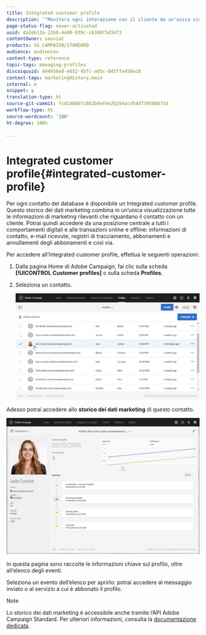 ```yaml
---
title: Integrated customer profile
description: '"Monitora ogni interazione con il cliente da un’unica visualizzazione: l’Integrated customer profile di Adobe Campaign viene aggiornato per l’intero ciclo di vita del cliente."'
page-status-flag: never-activated
uuid: da2eb13a-2268-4a99-939c-c6388f5d34f3
contentOwner: sauviat
products: SG_CAMPAIGN/STANDARD
audience: audiences
content-type: reference
topic-tags: managing-profiles
discoiquuid: d44656e8-e652-45fc-a05c-0d5ffe456ecb
context-tags: marketingHistory,main
internal: n
snippet: y
translation-type: ht
source-git-commit: fcd14668fc862b0ef4e2b294acd544739508471d
workflow-type: ht
source-wordcount: '180'
ht-degree: 100%

---
```



# Integrated customer profile{#integrated-customer-profile}

Per ogni contatto del database è disponibile un Integrated customer profile. Questo storico dei dati marketing combina in un’unica visualizzazione tutte le informazioni di marketing rilevanti che riguardano il contatto con un cliente. Potrai quindi accedere da una posizione centrale a tutti i comportamenti digitali e alle transazioni online e offline: informazioni di contatto, e-mail ricevute, registri di tracciamento, abbonamenti e annullamenti degli abbonamenti e così via.

Per accedere all’Integrated customer profile, effettua le seguenti operazioni:

1. Dalla pagina Home di Adobe Campaign, fai clic sulla scheda **[!UICONTROL Customer profiles]** o sulla scheda **Profiles**.
1. Seleziona un contatto.

   ![](assets/mkt_hist_access.png)

Adesso potrai accedere allo **storico dei dati marketing** di questo contatto.

![](assets/mkt_hist_view.png)

In questa pagina sono raccolte le informazioni chiave sul profilo, oltre all’elenco degli eventi.

Seleziona un evento dell’elenco per aprirlo: potrai accedere al messaggio inviato o al servizio a cui è abbonato il profilo.

>[!NOTE]
>
>Lo storico dei dati marketing è accessibile anche tramite l’API Adobe Campaign Standard. Per ulteriori informazioni, consulta la [documentazione dedicata](../../api/using/interacting-with-marketing-history.md).
